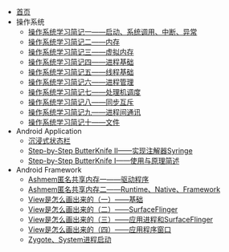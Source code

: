 * [首页](README.md) 
* 操作系统
    * [操作系统学习简记一——启动、系统调用、中断、异常](/操作系统/操作系统学习简记一——启动、系统调用、中断、异常)
    * [操作系统学习简记二——内存](/操作系统/操作系统学习简记二——内存)
    * [操作系统学习简记三——虚拟内存](/操作系统/操作系统学习简记三——虚拟内存)
    * [操作系统学习简记四——进程基础](/操作系统/操作系统学习简记四——进程基础)
    * [操作系统学习简记五——线程基础](/操作系统/操作系统学习简记五——线程基础)
    * [操作系统学习简记六——进程管理](/操作系统/操作系统学习简记六——进程管理)
    * [操作系统学习简记七——处理机调度](/操作系统/操作系统学习简记七——处理机调度)
    * [操作系统学习简记八——同步互斥](/操作系统/操作系统学习简记八——同步互斥)
    * [操作系统学习简记九——进程间通讯](/操作系统/操作系统学习简记九——进程间通讯)
    * [操作系统学习简记十——文件](/操作系统/操作系统学习简记十——文件)
* Android Application
    * [沉浸式状态栏](/Android_Application/沉浸式状态栏)
    * [Step-by-Step ButterKnife II——实现注解器Syringe](/Android_Application/Step-by-Step%20ButterKnife%20II——实现注解器Syringe)
    * [Step-by-Step ButterKnife I——使用与原理简述](/Android_Application/Step-by-Step%20ButterKnife%20I——使用与原理简述)
* Android Framework
    * [Ashmem匿名共享内存一——驱动程序](/Android_Framework/Ashmem匿名共享内存一——驱动程序)
    * [Ashmem匿名共享内存二——Runtime、Native、Framework](/Android_Framework/Ashmem匿名共享内存二——Runtime、Native、Framework)
    * [View是怎么画出来的（一）——基础](/Android_Framework/View是怎么画出来的（一）——基础)
    * [View是怎么画出来的（二）——SurfaceFlinger](/Android_Framework/View是怎么画出来的（二）——SurfaceFlinger)
    * [View是怎么画出来的（三）——应用进程和SurfaceFlinger](/Android_Framework/View是怎么画出来的（三）——应用进程和SurfaceFlinger)
    * [View是怎么画出来的（四）——应用程序窗口](/Android_Framework/View是怎么画出来的（四）——应用程序窗口)
    * [Zygote、System进程启动](/Android_Framework/Zygote、System进程启动)

